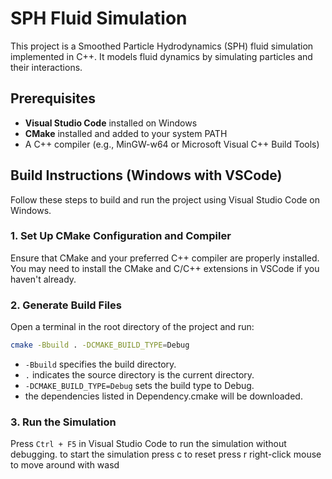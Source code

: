# SPH Fluid Simulation

This project is a Smoothed Particle Hydrodynamics (SPH) fluid simulation implemented in C++. It models fluid dynamics by simulating particles and their interactions.

## Prerequisites

- **Visual Studio Code** installed on Windows
- **CMake** installed and added to your system PATH
- A C++ compiler (e.g., MinGW-w64 or Microsoft Visual C++ Build Tools)

## Build Instructions (Windows with VSCode)

Follow these steps to build and run the project using Visual Studio Code on Windows.

### 1. Set Up CMake Configuration and Compiler

Ensure that CMake and your preferred C++ compiler are properly installed. You may need to install the CMake and C/C++ extensions in VSCode if you haven't already.

### 2. Generate Build Files

Open a terminal in the root directory of the project and run:

```bash
cmake -Bbuild . -DCMAKE_BUILD_TYPE=Debug
```

- `-Bbuild` specifies the build directory.
- `.` indicates the source directory is the current directory.
- `-DCMAKE_BUILD_TYPE=Debug` sets the build type to Debug.
- the dependencies listed in Dependency.cmake will be downloaded.

### 3. Run the Simulation

Press `Ctrl + F5` in Visual Studio Code to run the simulation without debugging.
to start the simulation press c
to reset press r
right-click mouse to move around with wasd
